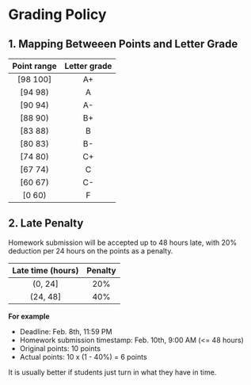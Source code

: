 # Grading Policy

## 1. Mapping Betweeen Points and Letter Grade

| Point range | Letter grade|
|   :----:    |    :----:   |
| [98 100]    |     A+      |
| [94 98)     |     A       |
| [90 94)     |     A-      |
| [88 90)     |     B+      |
| [83 88)     |     B       |
| [80 83)     |     B-      |
| [74 80)     |     C+      |
| [67 74)     |     C       |
| [60 67)     |     C-      |
| [0 60)      |     F       |


## 2. Late Penalty
Homework submission will be accepted up to 48 hours late, with 20% deduction per 24 hours on the points as a penalty.

| Late time (hours)| Penalty|
|   :----:    |    :----:   |
|  (0, 24]    |     20%     |
| (24, 48]    |     40%     |


**For example**
- Deadline: Feb. 8th, 11:59 PM
- Homework submission timestamp: Feb. 10th, 9:00 AM (<= 48 hours)
- Original points: 10 points
- Actual points: 10 x (1 - 40%) = 6 points

It is usually better if students just turn in what they have in time.
